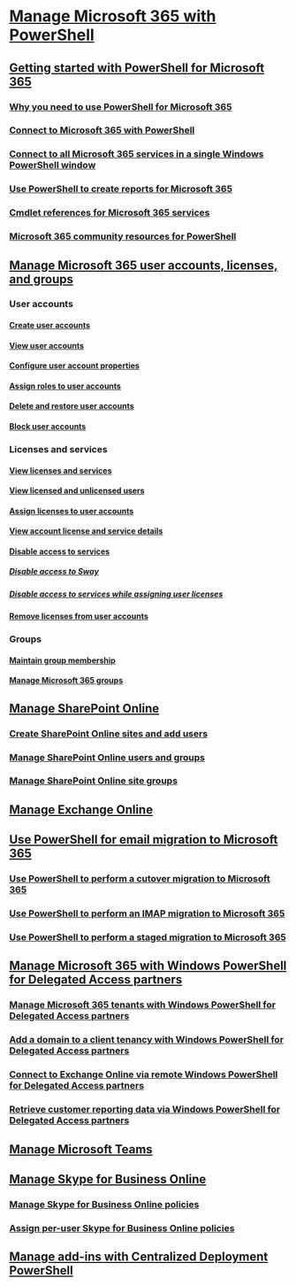 ﻿
# [Manage Microsoft 365 with PowerShell](manage-office-365-with-office-365-powershell.md)
## [Getting started with PowerShell for Microsoft 365](getting-started-with-office-365-powershell.md)
### [Why you need to use PowerShell for Microsoft 365](why-you-need-to-use-office-365-powershell.md)
### [Connect to Microsoft 365 with PowerShell](connect-to-office-365-powershell.md)
### [Connect to all Microsoft 365 services in a single Windows PowerShell window](connect-to-all-office-365-services-in-a-single-windows-powershell-window.md)
### [Use PowerShell to create reports for Microsoft 365](use-windows-powershell-to-create-reports-in-office-365.md)
### [Cmdlet references for Microsoft 365 services](cmdlet-references-for-office-365-services.md)
### [Microsoft 365 community resources for PowerShell](office-365-powershell-community-resources.md)

## [Manage Microsoft 365 user accounts, licenses, and groups](manage-user-accounts-and-licenses-with-office-365-powershell.md)

### User accounts
#### [Create user accounts](create-user-accounts-with-office-365-powershell.md)
#### [View user accounts](view-user-accounts-with-office-365-powershell.md)
#### [Configure user account properties](configure-user-account-properties-with-office-365-powershell.md)
#### [Assign roles to user accounts](assign-roles-to-user-accounts-with-office-365-powershell.md)
#### [Delete and restore user accounts](delete-and-restore-user-accounts-with-office-365-powershell.md)
#### [Block user accounts](block-user-accounts-with-office-365-powershell.md)

### Licenses and services
#### [View licenses and services](view-licenses-and-services-with-office-365-powershell.md)
#### [View licensed and unlicensed users](view-licensed-and-unlicensed-users-with-office-365-powershell.md)
#### [Assign licenses to user accounts](assign-licenses-to-user-accounts-with-office-365-powershell.md)
#### [View account license and service details](view-account-license-and-service-details-with-office-365-powershell.md)
#### [Disable access to services](disable-access-to-services-with-office-365-powershell.md)
##### [Disable access to Sway](disable-access-to-sway-with-office-365-powershell.md)
##### [Disable access to services while assigning user licenses](disable-access-to-services-while-assigning-user-licenses.md)
#### [Remove licenses from user accounts](remove-licenses-from-user-accounts-with-office-365-powershell.md)

### Groups
#### [Maintain group membership](maintain-group-membership-with-office-365-powershell.md)
#### [Manage Microsoft 365 groups](manage-office-365-groups-with-powershell.md)

## [Manage SharePoint Online](manage-sharepoint-online-with-office-365-powershell.md)
### [Create SharePoint Online sites and add users](create-sharepoint-sites-and-add-users-with-powershell.md)
### [Manage SharePoint Online users and groups](manage-sharepoint-users-and-groups-with-powershell.md)
### [Manage SharePoint Online site groups](manage-sharepoint-site-groups-with-powershell.md)
## [Manage Exchange Online](https://docs.microsoft.com/powershell/exchange/connect-to-exchange-online-powershell)
## [Use PowerShell for email migration to Microsoft 365](use-powershell-for-email-migration-to-office-365.md)
### [Use PowerShell to perform a cutover migration to Microsoft 365](use-powershell-to-perform-a-cutover-migration-to-office-365.md)
### [Use PowerShell to perform an IMAP migration to Microsoft 365](use-powershell-to-perform-an-imap-migration-to-office-365.md)
### [Use PowerShell to perform a staged migration to Microsoft 365](use-powershell-to-perform-a-staged-migration-to-office-365.md)
## [Manage Microsoft 365 with Windows PowerShell for Delegated Access partners](manage-office-365-with-windows-powershell-for-delegated-access-permissions-dap-p.md)
### [Manage Microsoft 365 tenants with Windows PowerShell for Delegated Access partners](manage-office-365-tenants-with-windows-powershell-for-delegated-access-permissio.md)
### [Add a domain to a client tenancy with Windows PowerShell for Delegated Access partners](add-a-domain-to-a-client-tenancy-with-windows-powershell-for-delegated-access-pe.md)
### [Connect to Exchange Online via remote Windows PowerShell for Delegated Access partners](connect-to-exchange-online-tenants-with-remote-windows-powershell-for-delegated.md)
### [Retrieve customer reporting data via Windows PowerShell for Delegated Access partners](retrieve-customer-tenant-reporting-data-with-windows-powershell-for-delegated-ac.md)
## [Manage Microsoft Teams](https://docs.microsoft.com/microsoftteams/teams-powershell-install)
## [Manage Skype for Business Online](manage-skype-for-business-online-with-office-365-powershell.md)
### [Manage Skype for Business Online policies](manage-skype-for-business-online-policies-with-office-365-powershell.md)
### [Assign per-user Skype for Business Online policies](assign-per-user-skype-for-business-online-policies-with-office-365-powershell.md)
## [Manage add-ins with Centralized Deployment PowerShell](use-the-centralized-deployment-powershell-cmdlets-to-manage-add-ins.md)